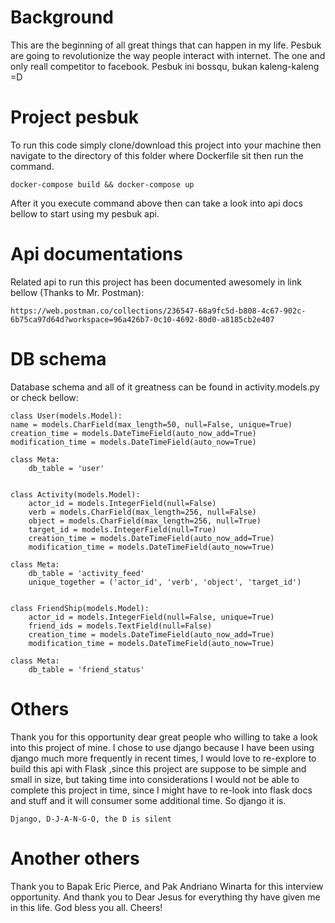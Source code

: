 # Background

This are the beginning of all great things that can happen in my life. Pesbuk are going to revolutionize the way people interact with internet. The one and only reall competitor to facebook. Pesbuk ini bossqu, bukan kaleng-kaleng =D

# Project pesbuk

To run this code simply clone/download this project into your machine then navigate to the directory of this folder where Dockerfile sit then run the command.

  	docker-compose build && docker-compose up
  	
After it you execute command above then can take a look into api docs bellow to start using my pesbuk api.

# Api documentations

Related api to run this project has been documented awesomely in link bellow (Thanks to Mr. Postman):

    https://web.postman.co/collections/236547-68a9fc5d-b808-4c67-902c-6b75ca97d64d?workspace=96a426b7-0c10-4692-80d0-a8185cb2e407
    
# DB schema 

Database schema and all of it greatness can be found in activity.models.py or check bellow:
    
    class User(models.Model):
    name = models.CharField(max_length=50, null=False, unique=True)
    creation_time = models.DateTimeField(auto_now_add=True)
    modification_time = models.DateTimeField(auto_now=True)

    class Meta:
        db_table = 'user'


    class Activity(models.Model):
        actor_id = models.IntegerField(null=False)
        verb = models.CharField(max_length=256, null=False)
        object = models.CharField(max_length=256, null=True)
        target_id = models.IntegerField(null=True)
        creation_time = models.DateTimeField(auto_now_add=True)
        modification_time = models.DateTimeField(auto_now=True)

    class Meta:
        db_table = 'activity_feed'
        unique_together = ('actor_id', 'verb', 'object', 'target_id')


    class FriendShip(models.Model):
        actor_id = models.IntegerField(null=False, unique=True)
        friend_ids = models.TextField(null=False)
        creation_time = models.DateTimeField(auto_now_add=True)
        modification_time = models.DateTimeField(auto_now=True)

    class Meta:
        db_table = 'friend_status'

# Others
 
 Thank you for this opportunity dear great people who willing to take a look into this project of mine. I chose to use django because I have been using django much more frequently in recent times, I would love to re-explore to build this api with Flask ,since this project are suppose to be simple and small in size, but taking time into considerations I would not be able to complete this project in time, since I might have to re-look into flask docs and stuff and it will consumer some additional time. So django it is.
 
    Django, D-J-A-N-G-O, the D is silent


# Another others

Thank you to Bapak Eric Pierce, and Pak Andriano Winarta for this interview opportunity. And thank you to Dear Jesus for everything thy have given me in this life. God bless you all. Cheers!